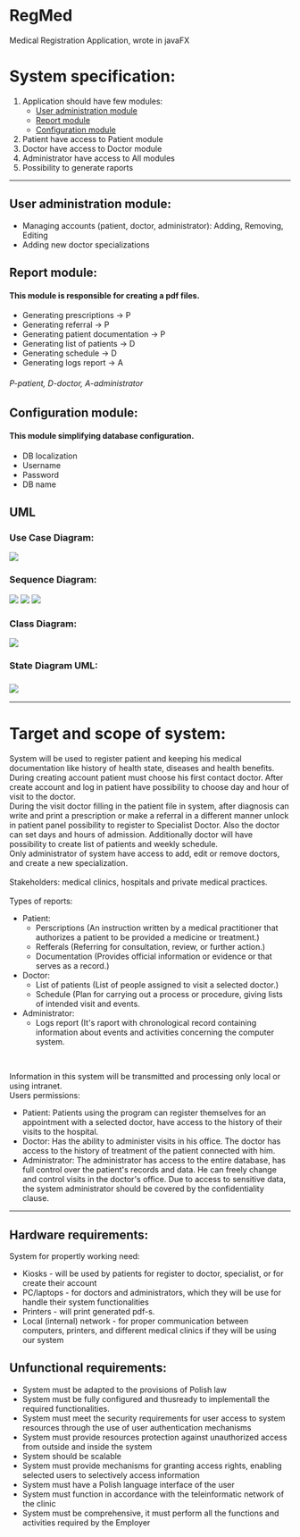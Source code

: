 # RegMed
Medical Registration Application, wrote in javaFX

<h1>System specification:</h1>
 <ol>
   <li>Application should have few modules:
     <ul>
       <li><a href="#1">User administration module</a></li>
       <li><a href="#2">Report module</a></li>
       <li><a href="#3">Configuration module</a></li>
     </ul>
   </li>
   <li>Patient have access to Patient module</li>
   <li>Doctor have access to Doctor module</li>
   <li>Administrator have access to All modules</li>
   <li>Possibility to generate raports</li>
 </ol>    
<hr/>       
<h2 id="1">User administration module:</h2>
<ul>
    <li>Managing accounts (patient, doctor, administrator): Adding, Removing, Editing</li>
    <li>Adding new doctor specializations</li>
</ul>       
<h2 id="2">Report module:</h2>
<h4>This module is responsible for creating a pdf files.</h4>
<ul>
    <li>Generating prescriptions -> P</li>
    <li>Generating referral -> P</li>
    <li>Generating patient documentation -> P</li>
    <li>Generating list of patients -> D</li>
    <li>Generating schedule -> D</li>
    <li>Generating logs report -> A</li>
</ul>
<h6>P-patient, D-doctor, A-administrator</h6>
<h2 id="3">Configuration module:</h2>
<h4>This module simplifying database configuration.</h4>
<ul>
    <li>DB localization</li>
    <li>Username</li>
    <li>Password</li>
    <li>DB name</li>
</ul>
<h2>UML</h2>
<h3>Use Case Diagram:</h3>
<img src="uml/useCaseDiagram.JPG">
<h3>Sequence Diagram:</h3>
<img src="uml/Patient.png">
<img src="uml/Medic.png">
<img src="uml/Admin.png">
<h3>Class Diagram:</h3>
<img src="uml/Diagram_Class.PNG">
<h3>State Diagram UML:<h3>
<img src="uml/State_diagram.JPG">
<hr/>
<h1>Target and scope of system:</h1>
<p>System will be used to register patient and keeping his medical documentation like history of health state, diseases and health benefits. During creating account patient must choose his first contact doctor. After create account and log in patient have possibility to choose day and hour of visit to the doctor.<br>
During the visit doctor filling in the patient file in system, after diagnosis can write and print a prescription or make a referral in a different manner unlock in patient panel possibility to register to Specialist Doctor. Also the doctor can set days and hours of admission. Additionally doctor will have possibility to create list of patients and weekly schedule.<br>
Only administrator of system have access to add, edit or remove doctors, and create a new specialization.
<br><br>
Stakeholders: medical clinics, hospitals and private medical practices.<br><br>
Types of reports:
</p>
<ul>
    <li>Patient:
        <ul>
            <li>Perscriptions (An instruction written by a medical practitioner that authorizes a patient to be provided a medicine or treatment.)</li>
            <li>Refferals (Referring for consultation, review, or further action.)</li>
            <li>Documentation (Provides official information or evidence or that serves as a record.)</li>
        </ul>
    </li>
    <li>Doctor:
        <ul>
            <li>List of patients (List of people assigned to visit a selected doctor.)</li>
            <li>Schedule (Plan for carrying out a process or procedure, giving lists of intended visit and events.</li>
        </ul>
    </li>
    <li>Administrator:
        <ul>
            <li>Logs report (It's raport with chronological record containing information about events and activities concerning the computer system.</li>
        </ul>
    </li>
</ul>
<br>
<p>Information in this system will be transmitted and processing only local or using intranet.<br>
Users permissions:</p>
<ul>
    <li>Patient: Patients using the program can register themselves for an appointment with a selected doctor, have access to the history of their visits to the hospital.</li>
    <li>Doctor: Has the ability to administer visits in his office. The doctor has access to the history of treatment of the patient connected with him.</li>
    <li>Administrator: The administrator has access to the entire database, has full control over the patient's records and data. He can freely change and control visits in the doctor's office. Due to access to sensitive data, the system administrator should be covered by the confidentiality clause.</li>
</ul>
<hr/>
<h2>Hardware requirements:</h2>
<p>System for propertly working need:</p>
<ul>
    <li>Kiosks - will be used by patients for register to doctor, specialist, or for create their account</li>
    <li>PC/laptops - for doctors and administrators, which they will be use for handle their system functionalities</li>
    <li>Printers - will print generated pdf-s.</li>
    <li>Local (internal) network - for proper communication between computers, printers, and different medical clinics if they will be using our system</li>
</ul>
<h2>Unfunctional requirements:</h2>
<ul>
    <li>System must be adapted to the provisions of Polish law</li>
    <li>System must be fully configured and thusready to implementall the required functionalities.</li>
    <li>System must meet the security requirements for user access to system resources through the use of user authentication mechanisms</li>
    <li>System must provide resources protection against unauthorized access from outside and inside the system</li>
    <li>System should be scalable</li>
    <li>System must provide mechanisms for granting access rights, enabling selected users to selectively access information</li>
    <li>System must have a Polish language interface of the user</li>
    <li>System must function in accordance with the teleinformatic network of the clinic</li>
    <li>System must be comprehensive, it must perform all the functions and activities required by the Employer</li>
</ul>
